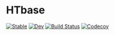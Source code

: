 # HTbase

[![Stable](https://img.shields.io/badge/docs-stable-blue.svg)](https://htyeim.github.io/HTbase.jl/stable)
[![Dev](https://img.shields.io/badge/docs-dev-blue.svg)](https://htyeim.github.io/HTbase.jl/dev)
[![Build Status](https://travis-ci.com/htyeim/HTbase.jl.svg?branch=master)](https://travis-ci.com/htyeim/HTbase.jl)
[![Codecov](https://codecov.io/gh/htyeim/HTbase.jl/branch/master/graph/badge.svg)](https://codecov.io/gh/htyeim/HTbase.jl)
